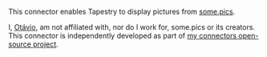 This connector enables Tapestry to display pictures from [some.pics](https://some.pics).

I, [Otávio](https://otavio.cc), am not affiliated with, nor do I work for, some.pics or its creators. This connector is independently developed as part of [my connectors open-source project](https://github.com/otaviocc/tapestry-connectors).